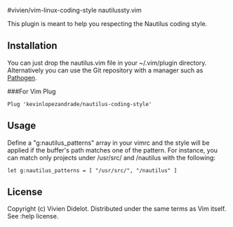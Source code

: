 #vivien/vim-linux-coding-style nautilussty.vim

This plugin is meant to help you respecting the Nautilus coding style.

## Installation

You can just drop the nautilus.vim file in your ~/.vim/plugin directory. 
Alternatively you can use the Git repository with a manager such as 
[Pathogen](https://github.com/tpope/vim-pathogen).

###For Vim Plug

    Plug 'kevinlopezandrade/nautilus-coding-style'

## Usage

Define a "g:nautilus_patterns" array in your vimrc and the style will be applied 
if the buffer's path matches one of the pattern. For instance, you can match 
only projects under /usr/src/ and /nautilus with the following:

    let g:nautilus_patterns = [ "/usr/src/", "/nautilus" ]

## License

Copyright (c) Vivien Didelot. Distributed under the same terms as Vim itself. 
See :help license.
